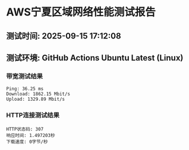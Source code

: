 # AWS宁夏区域网络性能测试报告
## 测试时间: 2025-09-15 17:12:08
## 测试环境: GitHub Actions Ubuntu Latest (Linux)

### 带宽测试结果
```
Ping: 36.25 ms
Download: 1862.15 Mbit/s
Upload: 1329.89 Mbit/s
```

### HTTP连接测试结果
```
HTTP状态码: 307
响应时间: 1.497203秒
下载速度: 0字节/秒
```

